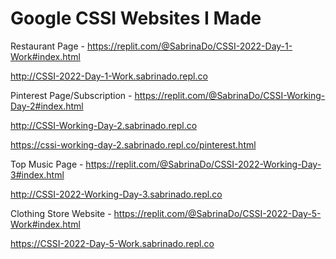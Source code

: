 # Google CSSI Websites I Made

Restaurant Page - 
https://replit.com/@SabrinaDo/CSSI-2022-Day-1-Work#index.html 

http://CSSI-2022-Day-1-Work.sabrinado.repl.co

Pinterest Page/Subscription - 
https://replit.com/@SabrinaDo/CSSI-Working-Day-2#index.html 

http://CSSI-Working-Day-2.sabrinado.repl.co 

https://cssi-working-day-2.sabrinado.repl.co/pinterest.html

Top Music Page -
https://replit.com/@SabrinaDo/CSSI-2022-Working-Day-3#index.html 

http://CSSI-2022-Working-Day-3.sabrinado.repl.co  

Clothing Store Website -
https://replit.com/@SabrinaDo/CSSI-2022-Day-5-Work#index.html 

https://CSSI-2022-Day-5-Work.sabrinado.repl.co
